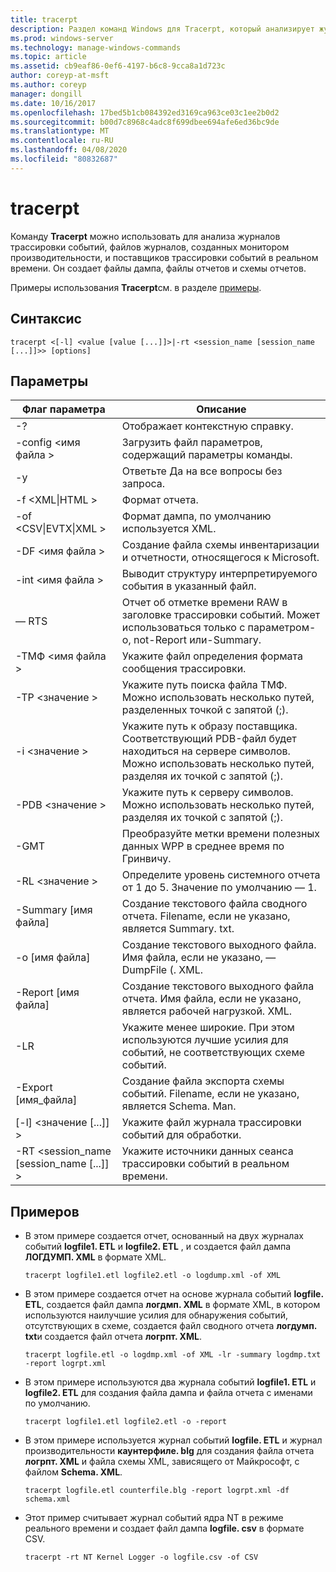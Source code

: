 ```yaml
---
title: tracerpt
description: Раздел команд Windows для Tracerpt, который анализирует журналы трассировки событий, файлы журналов, созданные монитором производительности, и поставщики трассировки событий в реальном времени.
ms.prod: windows-server
ms.technology: manage-windows-commands
ms.topic: article
ms.assetid: cb9eaf86-0ef6-4197-b6c8-9cca8a1d723c
author: coreyp-at-msft
ms.author: coreyp
manager: dongill
ms.date: 10/16/2017
ms.openlocfilehash: 17bed5b1cb084392ed3169ca963ce03c1ee2b0d2
ms.sourcegitcommit: b00d7c8968c4adc8f699dbee694afe6ed36bc9de
ms.translationtype: MT
ms.contentlocale: ru-RU
ms.lasthandoff: 04/08/2020
ms.locfileid: "80832687"
---
```

# <a name="tracerpt"></a>tracerpt

Команду **Tracerpt** можно использовать для анализа журналов трассировки событий, файлов журналов, созданных монитором производительности, и поставщиков трассировки событий в реальном времени. Он создает файлы дампа, файлы отчетов и схемы отчетов.

Примеры использования **Tracerpt**см. в разделе [примеры](#BKMK_EXAMPLES).

## <a name="syntax"></a>Синтаксис

```
tracerpt <[-l] <value [value [...]]>|-rt <session_name [session_name [...]]>> [options]
```

## <a name="options"></a>Параметры

|              Флаг параметра               |                                                                    Описание                                                                    |
|----------------------------------------|---------------------------------------------------------------------------------------------------------------------------------------------------|
|                   -?                   |                                                         Отображает контекстную справку.                                                          |
|          -config \<имя файла >           |                                                 Загрузить файл параметров, содержащий параметры команды.                                                  |
|                   -y                   |                                                  Ответьте Да на все вопросы без запроса.                                                   |
|            -f \<XML\|HTML >             |                                                                  Формат отчета.                                                                   |
|         -of \<CSV\|EVTX\|XML >          |                                                         Формат дампа, по умолчанию используется XML.                                                          |
|            -DF \<имя файла >             |                                            Создание файла схемы инвентаризации и отчетности, относящегося к Microsoft.                                            |
|            -int \<имя файла >            |                                            Выводит структуру интерпретируемого события в указанный файл.                                            |
|                  — RTS                  |                        Отчет об отметке времени RAW в заголовке трассировки событий. Может использоваться только с параметром-o, not-Report или-Summary.                         |
|            -ТМФ \<имя файла >            |                                                  Укажите файл определения формата сообщения трассировки.                                                  |
|              -TP \<значение >              |                            Укажите путь поиска файла ТМФ. Можно использовать несколько путей, разделенных точкой с запятой (;).                            |
|              -i \<значение >               | Укажите путь к образу поставщика. Соответствующий PDB-файл будет находиться на сервере символов. Можно использовать несколько путей, разделяя их точкой с запятой (;). |
|             -PDB \<значение >              |                             Укажите путь к серверу символов. Можно использовать несколько путей, разделяя их точкой с запятой (;).                             |
|                  -GMT                  |                                              Преобразуйте метки времени полезных данных WPP в среднее время по Гринвичу.                                               |
|              -RL \<значение >              |                                               Определите уровень системного отчета от 1 до 5. Значение по умолчанию — 1.                                               |
|          -Summary [имя файла]           |                                  Создание текстового файла сводного отчета. Filename, если не указано, является Summary. txt.                                   |
|             -o [имя файла]              |                                      Создание текстового выходного файла. Имя файла, если не указано, — DumpFile (. XML.                                      |
|           -Report [имя файла]           |                                  Создание текстового выходного файла отчета. Имя файла, если не указано, является рабочей нагрузкой. XML.                                   |
|                  -LR                   |                        Укажите менее широкие. При этом используются лучшие усилия для событий, не соответствующих схеме событий.                         |
|           -Export [имя_файла]           |                                  Создание файла экспорта схемы событий. Filename, если не указано, является Schema. Man.                                   |
|       [-l] \<значение [...]] >        |                                                   Укажите файл журнала трассировки событий для обработки.                                                    |
| -RT \<session_name [session_name [...]] > |                                                Укажите источники данных сеанса трассировки событий в реальном времени.                                                |

## <a name="examples"></a><a name=BKMK_EXAMPLES></a>Примеров

- В этом примере создается отчет, основанный на двух журналах событий **logfile1. ETL** и **logfile2. ETL** , и создается файл дампа **ЛОГДУМП. XML** в формате XML.  
  ```
  tracerpt logfile1.etl logfile2.etl -o logdump.xml -of XML
  ```  
- В этом примере создается отчет на основе журнала событий **logfile. ETL**, создается файл дампа **логдмп. XML** в формате XML, в котором используются наилучшие усилия для обнаружения событий, отсутствующих в схеме, создается файл сводного отчета **логдумп. txt**и создается файл отчета **логрпт. XML**.  
  ```
  tracerpt logfile.etl -o logdmp.xml -of XML -lr -summary logdmp.txt -report logrpt.xml
  ```  
- В этом примере используются два журнала событий **logfile1. ETL** и **logfile2. ETL** для создания файла дампа и файла отчета с именами по умолчанию.  
  ```
  tracerpt logfile1.etl logfile2.etl -o -report
  ```  
- В этом примере используется журнал событий **logfile. ETL** и журнал производительности **каунтерфиле. blg** для создания файла отчета **логрпт. XML** и файла схемы XML, зависящего от Майкрософт, с файлом **Schema. XML**.  
  ```
  tracerpt logfile.etl counterfile.blg -report logrpt.xml -df schema.xml
  ```  
- Этот пример считывает журнал событий ядра NT в режиме реального времени и создает файл дампа **logfile. csv** в формате CSV.  
  ```
  tracerpt -rt NT Kernel Logger -o logfile.csv -of CSV
  ```
